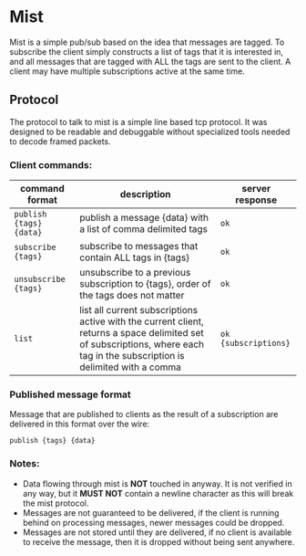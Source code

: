 # Mist

Mist is a simple pub/sub based on the idea that messages are tagged. To subscribe the client simply constructs a list of tags that it is interested in, and all messages that are tagged with ALL the tags are sent to the client. A client may have multiple subscriptions active at the same time.

## Protocol

The protocol to talk to mist is a simple line based tcp protocol. It was designed to be readable and debuggable without specialized tools needed to decode framed packets.

### Client commands:

| command format | description | server response |
| --- | --- | --- |
| `publish {tags} {data}` | publish a message {data} with a list of comma delimited tags | `ok` |
| `subscribe {tags}` | subscribe to messages that contain ALL tags in {tags} | `ok` |
| `unsubscribe {tags}` | unsubscribe to a previous subscription to {tags}, order of the tags does not matter | `ok` |
| `list` | list all current subscriptions active with the current client, returns a space delimited set of subscriptions, where each tag in the subscription is delimited with a comma | `ok {subscriptions}` |

### Published message format

Message that are published to clients as the result of a subscription are delivered in this format over the wire:

`publish {tags} {data}`

### Notes:

- Data flowing through mist is **NOT** touched in anyway. It is not verified in any way, but it **MUST NOT** contain a newline character as this will break the mist protocol.
- Messages are not guaranteed to be delivered, if the client is running behind on processing messages, newer messages could be dropped.
- Messages are not stored until they are delivered, if no client is available to receive the message, then it is dropped without being sent anywhere.